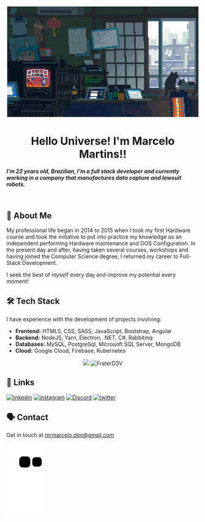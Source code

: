 <h1 align="center">
<img src="https://github.com/FraterD3V/FraterD3V/blob/main/img/codecafe.gif"/>
</h1>

<h1 align="center"> Hello Universe! I'm Marcelo Martins!! </h1>

***I'm 22 years old, Brazilian, I'm a full stack developer and currently working in a company that manufactures data capture and lawsuit robots.***

<br>


## 🚀 About Me
My professional life began in 2014 to 2015 when I took my first Hardware course and took the initiative to put into practice my knowledge as an independent performing Hardware maintenance and DOS Configuration. In the present day and after, having taken several courses, workshops and having joined the Computer Science degree, I returned my career to Full-Stack Development.

I seek the best of myself every day and improve my potential every moment!


## 🛠 Tech Stack
I have experience with the development of projects involving:
- **Frontend:** HTML5, CSS, SASS, JavaScript, Bootstrap, Angular
- **Backend:** NodeJS, Yarn, Electron, .NET, C#, Rabbitmq
- **Databases:** MySQL, PostgreSql, Microsoft SQL Server, MongoDB
- **Cloud:** Google Cloud, Firebase, Kubernetes


<p align="center" >
  <img height="150em" src="https://github-readme-stats.vercel.app/api?username=FraterD3V&show_icons=true&theme=dark&bg_color=181818&text_color=fff"  />
  
  <img height="150em" src="https://github-readme-stats.vercel.app/api/top-langs?username=FraterD3V&show_icons=true&theme=dark&bg_color=181818&text_color=fff&layout=compact" alt="FraterD3V" />
</p>


## 🔗 Links

[![linkedin](https://img.shields.io/badge/linkedin-121212?style=for-the-badge&logo=linkedin&logoColor=white)](https://www.linkedin.com/in/marcelo-martins-10/?locale=en_US)
[![instagram](https://img.shields.io/badge/Instagram-121212?style=for-the-badge&logo=instagram&logoColor=white)](https://twitter.com/FraterD3v)
[![Discord](https://img.shields.io/badge/Discord-121212?style=for-the-badge&logo=discord&logoColor=white)](https://discord.gg/7XMZwHK)
[![twitter](https://img.shields.io/badge/twitter-121212?style=for-the-badge&logo=twitter&logoColor=white)](https://twitter.com/FraterD3v)


## 🗣️ Contact
Get in touch at mrmarcelo.dev@gmail.com


![snake gif](https://github.com/FraterD3V/FraterD3V/blob/output/github-contribution-grid-snake.svg)
